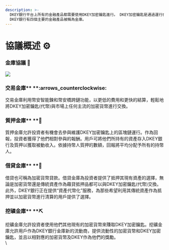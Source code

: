 ```yaml
---
description: >-
  DKEY銀行平台上所有的金融產品都需要使用DKEY加密鑰匙進行。 DKEY加密鑰匙是通過運行在幣安鍊網絡上的BEP-20(幣安智能鏈)智能合約創建。
  DKEY銀行有四個主要的金融產品被稱為金庫。
---
```


# 協議概述 ⚙️

### 金庫協議 :key:&#x20;

![](../.gitbook/assets/dkey-bsc\_cnt-2-.png)

### 交易金庫** **:arrows\_counterclockwise:&#x20;

交易金庫利用幣安智能鍊和幣安橋跨鏈功能，以更低的費用和更快的結算，輕鬆地將DKEY加密鑰匙(代幣)與市場上任何主流的加密貨幣進行交換。

### 質押金庫** **:seedling:&#x20;

質押金庫允許投資者有機會去參與維護DKEY加密鑰匙上的區塊鏈運行。作為回報，投資者獲得了他們相對參與的報酬。用戶可將他們所持有的資產存入DKEY銀行及質押以獲取被動收入。依據持幣人質押的數額，回報將平均分配予所有的持幣人。

### 借貸金庫** **:handshake:&#x20;

借貸也可稱為加密貨幣貸款。借貸金庫為投資者提供了抵押其現有資產的選擇，無論是加密貨幣還是傳統資產作為藉貸抵押品都可以與DKEY加密鑰匙(代幣)交換。此外，DKEY銀行正在提供“資產代幣化”服務，為那些希望利用其傳統資產作為抵押並以加密貨幣進行清算的用戶提供了選擇。

### 挖礦金庫** **:pick:&#x20;

挖礦金庫允許投資者使用他們其他現有的加密貨幣來賺取DKEY加密鑰匙。挖礦金庫允許用戶作為DKEY銀行金庫新的流動商，提供流動性的加密貨幣和DKEY加密鑰匙，並且以相對應的加密貨幣及DKEY作為他們的獎勵。\
\
